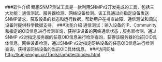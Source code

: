 ###软件介绍
鲲鹏SNMP测试工具是一款利用SNMPv2开发完成的工具，包括三大功能：通信测试、服务器检测、网络设备检测。该工具通过向指定设备发送SNMP请求，获取设备的状态和运行数据，帮助用户在排查故障、通信测试和调试设备时提供科学数据支持。
###功能介绍
通信测试：输入设备的IP、Community和指定的OID信息进行检测查询，获得该设备的网络通信状态；服务器检测，通过SNMP v2对指定服务器的任意OID信息进行检测查询，获得该服务器的当前OID具体信息。网络设备检测，通过SNMP v2对指定网络设备的任意OID信息进行检测查询，获得该网络设备的当前OID具体信息。
###访问网址
http://kunpengos.cn/Tools/snmptest/index.html